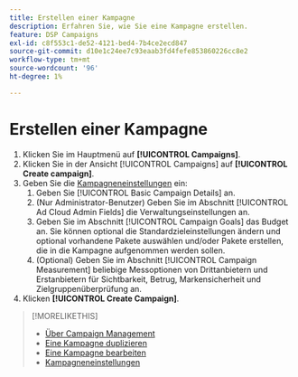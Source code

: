 ```yaml
---
title: Erstellen einer Kampagne
description: Erfahren Sie, wie Sie eine Kampagne erstellen.
feature: DSP Campaigns
exl-id: c8f553c1-de52-4121-bed4-7b4ce2ecd847
source-git-commit: d10e1c24ee7c93eaab3fd4fefe853860226cc8e2
workflow-type: tm+mt
source-wordcount: '96'
ht-degree: 1%

---
```


# Erstellen einer Kampagne

1. Klicken Sie im Hauptmenü auf **[!UICONTROL Campaigns]**.
1. Klicken Sie in der Ansicht [!UICONTROL Campaigns] auf **[!UICONTROL Create campaign]**.
1. Geben Sie die [Kampagneneinstellungen](campaign-settings.md) ein:
   1. Geben Sie [!UICONTROL Basic Campaign Details] an.
   1. (Nur Administrator-Benutzer) Geben Sie im Abschnitt [!UICONTROL Ad Cloud Admin Fields] die Verwaltungseinstellungen an.
   1. Geben Sie im Abschnitt [!UICONTROL Campaign Goals] das Budget an. Sie können optional die Standardzieleinstellungen ändern und optional vorhandene Pakete auswählen und/oder Pakete erstellen, die in die Kampagne aufgenommen werden sollen.
   1. (Optional) Geben Sie im Abschnitt [!UICONTROL Campaign Measurement] beliebige Messoptionen von Drittanbietern und Erstanbietern für Sichtbarkeit, Betrug, Markensicherheit und Zielgruppenüberprüfung an.
1. Klicken **[!UICONTROL Create Campaign]**.

>[!MORELIKETHIS]
>
>* [Über Campaign Management](campaign-about.md)
>* [Eine Kampagne duplizieren](campaign-duplicate.md)
>* [Eine Kampagne bearbeiten](campaign-edit.md)
>* [Kampagneneinstellungen](campaign-settings.md)

